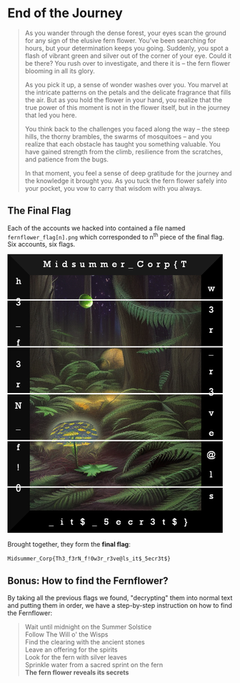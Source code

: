 # End of the Journey

> As you wander through the dense forest, your eyes scan the ground for any sign of the elusive fern flower. You've been searching for hours, but your determination keeps you going. Suddenly, you spot a flash of vibrant green and silver out of the corner of your eye. Could it be there? You rush over to investigate, and there it is – the fern flower blooming in all its glory. 
>
> As you pick it up, a sense of wonder washes over you. You marvel at the intricate patterns on the petals and the delicate fragrance that fills the air. But as you hold the flower in your hand, you realize that the true power of this moment is not in the flower itself, but in the journey that led you here. 
>
> You think back to the challenges you faced along the way – the steep hills, the thorny brambles, the swarms of mosquitoes – and you realize that each obstacle has taught you something valuable. You have gained strength from the climb, resilience from the scratches, and patience from the bugs. 
>
> In that moment, you feel a sense of deep gratitude for the journey and the knowledge it brought you. As you tuck the fern flower safely into your pocket, you vow to carry that wisdom with you always.

## The Final Flag

Each of the accounts we hacked into contained a file named `fernflower_flag[n].png` which corresponded to n<sup>th</sup> piece of the final flag. Six accounts, six flags.

![Fernflower flag part 1 belonging to Puck](./media/fernflower_flag1.png)
![Fernflower flag part 2 belonging to Leshy](./media/fernflower_flag2.png)
![Fernflower flag part 3 belonging to Baba Yaga](./media/fernflower_flag3.png)
![Fernflower flag part 4 belonging to Twardowski](./media/fernflower_flag4.png)
![Fernflower flag part 5 belonging to Boruta](./media/fernflower_flag5.png)
![Fernflower flag part 6 belonging to Popiel](./media/fernflower_flag6.png)

Brought together, they form the **final flag**:

`Midsummer_Corp{Th3_f3rN_f!0w3r_r3ve@ls_it$_5ecr3t$}`

## Bonus: How to find the Fernflower?

By taking all the previous flags we found, "decrypting" them into normal text and putting them in order, we have a step-by-step instruction on how to find the Fernflower:

> Wait until midnight on the Summer Solstice </br>
> Follow The Will o' the Wisps </br>
> Find the clearing with the ancient stones </br>
> Leave an offering for the spirits </br>
> Look for the fern with silver leaves </br>
> Sprinkle water from a sacred sprint on the fern </br>
> **The fern flower reveals its secrets**

